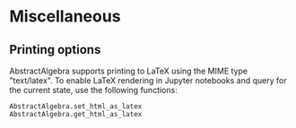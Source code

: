 # Miscellaneous

## Printing options

AbstractAlgebra supports printing to LaTeX using the MIME type "text/latex". To
enable LaTeX rendering in Jupyter notebooks and query for the current state,
use the following functions:

```@docs
AbstractAlgebra.set_html_as_latex
AbstractAlgebra.get_html_as_latex
```
